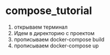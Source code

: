 # compose_tutorial
1. открываем терминал
2. Идем в директорию с проектом
3. прописываем docker-compose build
4. прописываем docker-compose up
